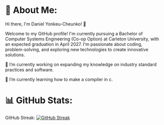 # 👋 About Me:
Hi there, I'm Daniel Yonkeu-Cheunko! 👋

Welcome to my GitHub profile! I'm currently pursuing a Bachelor of Computer Systems Engineering (Co-op Option) at Carleton University, with an expected graduation in April 2027. I'm passionate about coding, problem-solving, and exploring new technologies to create innovative solutions.

🔭 I’m currently working on expanding my knowledge on industry standard practices and software.

🌱 I’m currently learning how to make a compiler in c.

# 📊 GitHub Stats:

GitHub Streak:
[![GitHub Streak](https://streak-stats.demolab.com?user=danielyonkeucheunko&theme=dark)](https://git.io/streak-stats)



<!--
**danielyonkeucheunko/danielyonkeucheunko** is a ✨ _special_ ✨ repository because its `README.md` (this file) appears on your GitHub profile.

Here are some ideas to get you started:

- 🔭 I’m currently working on ...
- 🌱 I’m currently learning ...
- 👯 I’m looking to collaborate on ...
- 🤔 I’m looking for help with ...
- 💬 Ask me about ...
- 📫 How to reach me: ...
- 😄 Pronouns: ...
- ⚡ Fun fact: ...
-->
